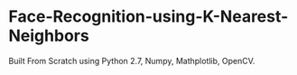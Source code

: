 # Face-Recognition-using-K-Nearest-Neighbors
Built From Scratch using Python 2.7, Numpy, Mathplotlib, OpenCV.
